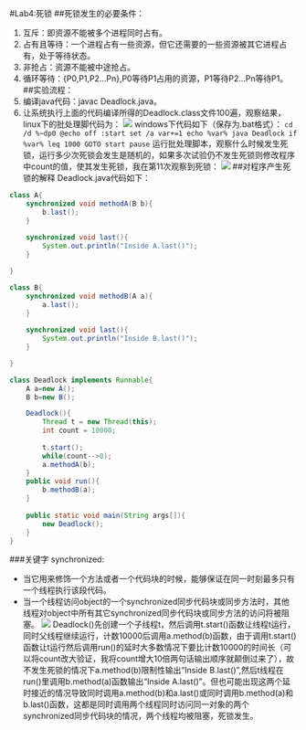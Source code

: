 #Lab4:死锁
##死锁发生的必要条件：
1. 互斥：即资源不能被多个进程同时占有。
2. 占有且等待：一个进程占有一些资源，但它还需要的一些资源被其它进程占有，处于等待状态。
3. 非抢占：资源不能被中途抢占。
4. 循环等待：{P0,P1,P2...Pn},P0等待P1占用的资源，P1等待P2...Pn等待P1。
##实验流程：
1. 编译java代码：javac Deadlock.java。
2. 让系统执行上面的代码编译所得的Deadlock.class文件100遍，观察结果，linux下的批处理脚代码为：
![](http://d3.freep.cn/3tb_161018002120inm4576192.png)
windows下代码如下（保存为.bat格式）：
`
cd /d %~dp0
@echo off
:start
set /a var+=1
echo %var%
java Deadlock
if %var% leq 1000 GOTO start
pause
`
运行批处理脚本，观察什么时候发生死锁，运行多少次死锁会发生是随机的，如果多次试验仍不发生死锁则修改程序中count的值，使其发生死锁，我在第11次观察到死锁：
![](http://d2.freep.cn/3tb_161018003005n1eh576192.png)
##对程序产生死锁的解释
Deadlock.java代码如下：
```java
class A{
	synchronized void methodA(B b){
		b.last();
	}
	
	synchronized void last(){
		System.out.println("Inside A.last()");
	}

}

class B{
	synchronized void methodB(A a){
		a.last();
	}
	
	synchronized void last(){
		System.out.println("Inside B.last()");
	}

}

class Deadlock implements Runnable{
	A a=new A();
	B b=new B();

	Deadlock(){
		Thread t = new Thread(this);
		int count = 10000;
		
		t.start();
		while(count-->0);
		a.methodA(b);
	}
	public void run(){
		b.methodB(a);
	}
	
	public static void main(String args[]){
		new Deadlock();
	}
}
```
###关键字 synchronized:

- 当它用来修饰一个方法或者一个代码块的时候，能够保证在同一时刻最多只有一个线程执行该段代码。
- 当一个线程访问object的一个synchronized同步代码块或同步方法时，其他线程对object中所有其它synchronized同步代码块或同步方法的访问将被阻塞。
![](http://d3.freep.cn/3tb_161018003950jjg1576192.png)
Deadlock()先创建一个子线程t，然后调用t.start()函数让线程t运行，同时父线程继续运行，计数10000后调用a.method(b)函数，由于调用t.start()函数让t运行然后调用run()的延时大多数情况下要比计数10000的时间长（可以将count改大验证，我将count增大10倍两句话输出顺序就颠倒过来了），故不发生死锁的情况下a.method(b)限制性输出“Inside B.last()”,然后t线程在run()里调用b.method(a)函数输出“Inside A.last()”。但也可能出现这两个延时接近的情况导致同时调用a.method(b)和a.last()或同时调用b.method(a)和b.last()函数，这都是同时调用两个线程同时访问同一对象的两个synchronized同步代码块的情况，两个线程均被阻塞，死锁发生。
